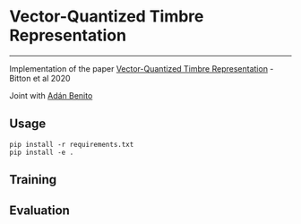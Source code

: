 # Vector-Quantized Timbre Representation
---
Implementation of the paper [Vector-Quantized Timbre Representation](https://arxiv.org/pdf/2007.06349.pdf) - Bitton et al 2020

Joint with [Adán Benito](https://github.com/adanlbenito)

## Usage
```setup
pip install -r requirements.txt
pip install -e .
```

## Training

## Evaluation
